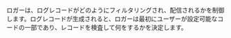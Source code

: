 ロガーは、ログレコードがどのようにフィルタリングされ、配信されるかを制御します。ログレコードが生成されると、ロガーは最初にユーザーが設定可能なコードの一部であり、レコードを検査して何をするかを決定します。
